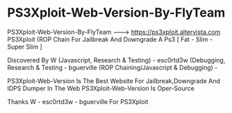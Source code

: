 # PS3Xploit-Web-Version-By-FlyTeam
PS3Xploit-Web-Version-By-FlyTeam ---> https://ps3xploit.altervista.com
PS3Xploit (ROP Chain For Jailbreak And Downgrade A Ps3 [ Fat - Slim - Super Slim ]

Discovered By
W (Javascript, Research & Testing) -
esc0rtd3w (Debugging, Research & Testing -
bguerville (ROP Chaining/Javascript & Debugging) -

PS3Xploit-Web-Version Is The Best Website For Jailbreak,Downgrade And IDPS Dumper In The Web
PS3Xploit-Web-Version Is Oper-Source

Thanks W - esc0rtd3w - bguerville For PS3Xploit

